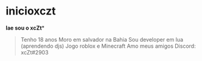 # inicioxczt
**Iae sou o xcZt***
> Tenho 18 anos
> Moro em salvador na Bahia
> Sou developer em lua (aprendendo djs)
> Jogo roblox e Minecraft
> Amo meus amigos
> Discord: xcZt#2903
